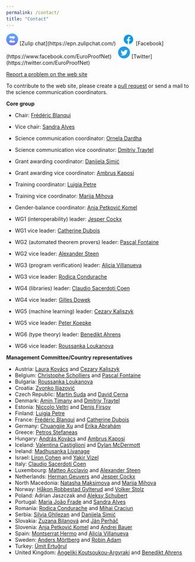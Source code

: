 ```yaml
---
permalink: /contact/
title: "Contact"
---
```


<img src="/assets/images/zulip.svg" width='32px' alt="Zulip icon"/>
[Zulip chat](https://epn.zulipchat.com/)&emsp;
<img src="/assets/images/icons8-facebook-48.png" width='32px' alt="Facebook icon"/>
[Facebook](https://www.facebook.com/EuroProofNet)&emsp;
<img src="/assets/images/Twitter.svg" width='32px' alt="Twitter icon"/>
[Twitter](https://twitter.com/EuroProofNet)

[Report a problem on the web site](https://github.com/EuroProofNet/europroofnet.github.io/issues)

To contribute to the web site, please create a [pull request](https://github.com/EuroProofNet/europroofnet.github.io) or send a mail to the science communication coordinators.

**Core group**

- Chair: [Frédéric Blanqui](https://blanqui.gitlabpages.inria.fr/)
- Vice chair: [Sandra Alves](https://www.dcc.fc.up.pt/~sandra/)

- Science communication coordinator: [Ornela Dardha](http://www.dcs.gla.ac.uk/~ornela/)
- Science communication vice coordinator: [Dmitriy Traytel](https://traytel.bitbucket.io/)
- Grant awarding coordinator: [Danijela Simić](http://poincare.matf.bg.ac.rs/~danijela/)
- Grant awarding vice coordinator: [Ambrus Kaposi](https://akaposi.github.io/)
- Training coordinator: [Luigia Petre](http://users.abo.fi/lpetre/)
- Training vice coordinator: [Marija Mihova](https://finki.ukim.mk/en/staff/marija-mihova)
- Gender-balance coordinator: [Anja Petković Komel](https://anjapetkovic.com/)

- WG1 (interoperability) leader: [Jesper Cockx](https://jesper.sikanda.be/)
- WG1 vice leader: [Catherine Dubois](http://web4.ensiie.fr/~catherine.dubois/)

- WG2 (automated theorem provers) leader: [Pascal Fontaine](https://people.montefiore.uliege.be/pfontain/)
- WG2 vice leader: [Alexander Steen](https://www.alexandersteen.de/)

- WG3 (program verification) leader: [Alicia Villanueva](http://personales.upv.es/alvilga1/)
- WG3 vice leader: [Rodica Condurache](https://profs.info.uaic.ro/~rodica.condurache/)

- WG4 (libraries) leader: [Claudio Sacerdoti Coen](http://www.cs.unibo.it/~sacerdot/)
- WG4 vice leader: [Gilles Dowek](http://www.lsv.fr/~dowek/)

- WG5 (machine learning) leader: [Cezary Kaliszyk](http://cl-informatik.uibk.ac.at/cek/)
- WG5 vice leader: [Peter Koepke](http://www.hcm.uni-bonn.de/de/people/profile/peter-koepke/)

- WG6 (type theory) leader: [Benedikt Ahrens](https://benediktahrens.gitlab.io/)
- WG6 vice leader: [Roussanka Loukanova](https://staff.math.su.se/rloukanova/)

**Management Committee/Country representatives**

- Austria: [Laura Kovács](http://lkovacs.com/) and [Cezary Kaliszyk](http://cl-informatik.uibk.ac.at/cek/)
- Belgium: [Christophe Scholliers](https://users.ugent.be/~chscholl/) and [Pascal Fontaine](https://people.montefiore.uliege.be/pfontain/)
- Bulgaria: [Roussanka Loukanova](https://staff.math.su.se/rloukanova/)
- Croatia: [Zvonko Iljazović](https://www.pmf.unizg.hr/en/zvonko.iljazovic) <!--and [Sandro Skansi](https://www.hrstud.unizg.hr/staff/sandro.skansi)-->
- Czech Republic: [Martin Suda](http://people.ciirc.cvut.cz/~sudamar2/) and [David Cerna](https://www.cs.cas.cz/staff/dcerna/)
- Denmark: [Amin Timany](https://cs.au.dk/~timany/) and [Dmitriy Traytel](https://traytel.bitbucket.io/)
- Estonia: [Niccolo Veltri](https://niccoloveltri.github.io/) and [Denis Firsov](http://firsov.ee/)
- Finland: [Luigia Petre](http://users.abo.fi/lpetre/)
- France: [Frédéric Blanqui](https://blanqui.gitlabpages.inria.fr/) and [Catherine Dubois](http://web4.ensiie.fr/~catherine.dubois/)
- Germany: [Chuangjie Xu](https://cj-xu.github.io/) and [Erika Ábrahám](https://ths.rwth-aachen.de/people/erika-abraham/)
- Greece: [Petros Stefaneas](https://ntua.academia.edu/PStefaneas)
- Hungary: [András Kovács](https://orcid.org/0000-0002-6375-9781) and [Ambrus Kaposi](https://akaposi.github.io/)
- Iceland: [Valentina Castiglioni](https://sites.google.com/view/valentinacastiglioni/home) and [Dylan McDermott](https://dylanm.org/)
- Ireland: [Madhusanka Liyanage](https://sites.google.com/view/madhusanka/home)
- Israel: [Liron Cohen](https://in.bgu.ac.il/en/Pages/Liron-Cohen.aspx) and [Yakir Vizel](http://www.cs.technion.ac.il/~yvizel/)
- Italy: [Claudio Sacerdoti Coen](http://www.cs.unibo.it/~sacerdot/)
- Luxembourg: [Matteo Acclavio](http://www.matteoacclavio.com) and [Alexander Steen](https://www.alexandersteen.de/)
- Netherlands: [Herman Geuvers](http://www.cs.ru.nl/~herman/) and [Jesper Cockx](https://jesper.sikanda.be/)
- North Macedonia: [Natasha Maksimova](https://scholar.ugd.edu.mk/nmaksimova) and [Marija Mihova](https://finki.ukim.mk/en/staff/marija-mihova)
- Norway: [Håkon Robbestad Gylterud](https://hakon.gylterud.net/) and [Volker Stolz](https://ict.hvl.no/people/volker-stolz/)
- Poland: Adrian Jaszczak and [Aleksy Schubert](https://www.mimuw.edu.pl/~alx/)
- Portugal: [Maria João Frade](https://haslab.uminho.pt/mjf/) and [Sandra Alves](https://www.dcc.fc.up.pt/~sandra/)
- Romania: [Rodica Condurache](https://profs.info.uaic.ro/~rodica.condurache/) and [Mihai Craciun](http://www.cs.ubbcluj.ro/~craciunf/)
- Serbia: [Silvia Ghilezan](http://imft.ftn.uns.ac.rs/~silvia/) and [Danijela Simić](http://poincare.matf.bg.ac.rs/~danijela/) 
- Slovakia: [Zuzana Bilanová](https://kpi.fei.tuke.sk/en/person/zuzana-bilanova) and [Ján Perháč](https://kpi.fei.tuke.sk/en/person/jan-perhac)
- Slovenia: [Anja Petković Komel](https://anjapetkovic.com/) and [Andrej Bauer](http://www.andrej.com/)
- Spain: [Montserrat Hermo](http://www.sc.ehu.es/jiwhehum2/LoRea/Mhermo/research.html) and [Alicia Villanueva](http://personales.upv.es/alvilga1/)
- Sweden: [Anders Mörtberg](https://staff.math.su.se/anders.mortberg/) and [Robin Adam](https://www.chalmers.se/en/staff/Pages/robinad.aspx)
- Turkey: [Ümit Ertuğrul](https://avesis.ktu.edu.tr/uertugrul/)
- United Kingdom: [Angeliki Koutsoukou-Argyraki](https://www.cl.cam.ac.uk/~ak2110/) and [Benedikt Ahrens](https://benediktahrens.gitlab.io/)
